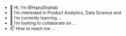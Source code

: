 - 👋 Hi, I’m @HajraShahab
- 👀 I’m interested in Product Analytics, Data Science and 
- 🌱 I’m currently learning ...
- 💞️ I’m looking to collaborate on ...
- 📫 How to reach me ...

<!---
HajraShahab/HajraShahab is a ✨ special ✨ repository because its `README.md` (this file) appears on your GitHub profile.
You can click the Preview link to take a look at your changes.
--->
